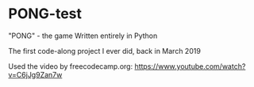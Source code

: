 # PONG-test
"PONG" - the game
Written entirely in Python

The first code-along project I ever did, back in March 2019

Used the video by freecodecamp.org: https://www.youtube.com/watch?v=C6jJg9Zan7w

